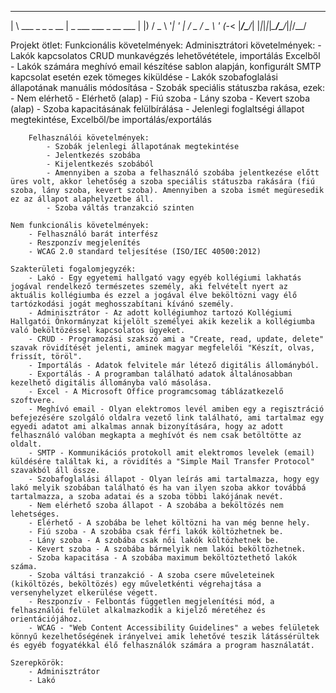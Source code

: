   ___                ___                   
 |   \ ___ _ _ _ __ | _ \___  ___ _ __  ___
 | |) / _ \ '_| '  \|   / _ \/ _ \ '  \(_-<
 |___/\___/_| |_|_|_|_|_\___/\___/_|_|_/__/
                                           

Projekt ötlet:
	Funkcionális követelmények:
		Adminisztrátori követelmények:
			- Lakók kapcsolatos CRUD munkavégzés lehetővététele, importálás Excelből
			- Lakók számára meghívó email készítése sablon alapján, konfigurált SMTP kapcsolat esetén ezek tömeges kiküldése
			- Lakók szobafoglalási állapotának manuális módosítása
			- Szobák speciális státuszba rakása, ezek:
				- Nem elérhető
				- Elérhető (alap)
				- Fiú szoba
				- Lány szoba
				- Kevert szoba (alap)
			- Szoba kapacitásának felülbírálása
			- Jelenlegi foglaltségi állapot megtekintése, Excelből/be importálás/exportálás
		
		Felhasználói követelmények:
			- Szobák jelenlegi állapotának megtekintése
			- Jelentkezés szobába
			- Kijelentkezés szobából
			- Amennyiben a szoba a felhasználó szobába jelentkezése előtt üres volt, akkor lehetőség a szoba speciális státuszba rakására (fiú szoba, lány szoba, kevert szoba). Amennyiben a szoba ismét megüresedik ez az állapot alaphelyzetbe áll.
			- Szoba váltás tranzakció szinten
	
	Nem funkcionális követelmények:
		- Felhasználó barát interfész
		- Reszponzív megjelenítés
		- WCAG 2.0 standard teljesítése (ISO/IEC 40500:2012)
	
	Szakterületi fogalomjegyzék:
		- Lakó - Egy egyetemi hallgató vagy egyéb kollégiumi lakhatás jogával rendelkező természetes személy, aki felvételt nyert az aktuális kollégiumba és ezzel a jogával élve beköltözni vagy élő tartózkodási jogát meghosszabítani kívánó személy.
		- Adminisztrátor - Az adott kollégiumhoz tartozó Kollégiumi Hallgatói Önkormányzat kijelölt személyei akik kezelik a kollégiumba való beköltözéssel kapcsolatos ügyeket.
		- CRUD - Programozási szakszó ami a "Create, read, update, delete" szavak rövidítését jelenti, aminek magyar megfelelői "Készít, olvas, frissít, töröl".
		- Importálás - Adatok felvitele már létező digitális állományból.
		- Exportálás - A programban található adatok általánosabban kezelhető digitális állományba való másolása.
		- Excel - A Microsoft Office programcsomag táblázatkezelő szoftvere.
		- Meghívó email - Olyan elektromos levél amiben egy a regisztráció befejezésére szolgáló oldalra vezető link található, ami tartalmaz egy egyedi adatot ami alkalmas annak bizonyítására, hogy az adott felhasználó valóban megkapta a meghívót és nem csak betöltötte az oldalt.
		- SMTP - Kommunikációs protokoll amit elektromos levelek (email) küldésére találtak ki, a rövidítés a "Simple Mail Transfer Protocol" szavakból áll össze.
		- Szobafoglalási állapot - Olyan leírás ami tartalmazza, hogy egy lakó melyik szobában található és ha van ilyen szoba akkor továbbá tartalmazza, a szoba adatai és a szoba többi lakójának nevét.
		- Nem elérhető szoba állapot - A szobába a beköltözés nem lehetséges.
		- Elérhető - A szobába be lehet költözni ha van még benne hely.
		- Fiú szoba - A szobába csak férfi lakók költözhetnek be.
		- Lány szoba - A szobába csak női lakók költözhetnek be.
		- Kevert szoba - A szobába bármelyik nem lakói beköltözhetnek.
		- Szoba kapacitása - A szobába maximum beköltöztethető lakók száma.
		- Szoba váltási tranzakció - A szoba csere műveleteinek (kiköltözés, beköltözés) egy műveletkénti végrehajtása a versenyhelyzet elkerülése végett.
		- Reszponzív - Felbontás független megjelenítési mód, a felhasználói felület alkalmazkodik a kijelző méretéhez és orientációjához.
		- WCAG - "Web Content Accessibility Guidelines" a webes felületek könnyű kezelhetőségének irányelvei amik lehetővé teszik látássérültek és egyéb fogyatékkal élő felhasználók számára a program használatát.
	
	Szerepkörök:
		- Adminisztrátor
		- Lakó

